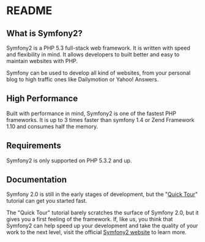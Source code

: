 README
======

What is Symfony2?
-----------------

Symfony2 is a PHP 5.3 full-stack web framework. It is written with speed and
flexibility in mind. It allows developers to built better and easy to maintain
websites with PHP.

Symfony can be used to develop all kind of websites, from your personal blog to
high traffic ones like Dailymotion or Yahoo! Answers.

High Performance
----------------

Built with performance in mind, Symfony2 is one of the fastest PHP frameworks.
It is up to 3 times faster than symfony 1.4 or Zend Framework 1.10 and consumes
half the memory.

Requirements
------------

Symfony2 is only supported on PHP 5.3.2 and up.

Documentation
-------------

Symfony 2.0 is still in the early stages of development, but the
"[Quick Tour][1]" tutorial can get you started fast.

The "Quick Tour" tutorial barely scratches the surface of Symfony 2.0, but it
gives you a first feeling of the framework. If, like us, you think that Symfony2
can help speed up your development and take the quality of your work to the next
level, visit the official [Symfony2 website][2] to learn more.

[1]: http://symfony.com/get_started
[2]: http://symfony.com/
